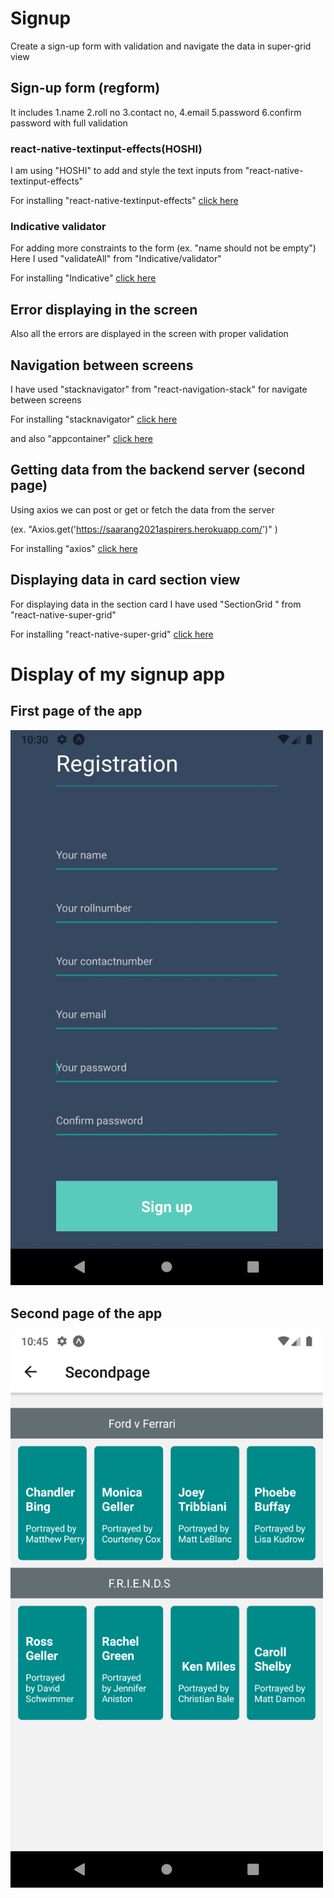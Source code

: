 # Signup
Create a sign-up form with validation and navigate the data in super-grid view

## Sign-up form (regform)

It includes 
      1.name
      2.roll no
      3.contact no,
      4.email
      5.password 
      6.confirm password 
 with full validation
 
 ### react-native-textinput-effects(HOSHI)
 I am using "HOSHI" to add and style the text inputs from "react-native-textinput-effects"
 
 For installing "react-native-textinput-effects" [click here](https://www.npmjs.com/package/react-native-textinput-effects)
 
 ### Indicative validator
 
 For adding more constraints to the form (ex. "name should not be empty")
 Here I used "validateAll" from "Indicative/validator" 
 
 For installing "Indicative" [click here](https://www.npmjs.com/package/indicative)

## Error displaying in the screen

Also all the errors are displayed in the screen with proper validation

## Navigation between screens 

I have used "stacknavigator" from "react-navigation-stack" for navigate between screens

For installing "stacknavigator" [click here](https://reactnavigation.org/docs/stack-navigator/)

and also "appcontainer" [click here](https://reactnavigation.org/docs/app-containers/)

## Getting data from the backend server (second page)

Using axios we can post or get or fetch the data from the server

(ex. "Axios.get('https://saarang2021aspirers.herokuapp.com/')" )

For installing "axios" [click here](https://www.npmjs.com/package/axios)

## Displaying data in card section view 

For displaying data in the section card I have used "SectionGrid " from "react-native-super-grid" 

For installing "react-native-super-grid" [click here](https://www.npmjs.com/package/react-native-super-grid)

# Display of my signup app

## First page of the app
 
 
 
 
 
 <img src ="https://github.com/jayavishvaa/Signup/blob/master/WhatsApp%20Image%202020-04-22%20at%205.57.54%20PM.jpeg" width="500" >
 



## Second page of the app 
 




<img src = "https://github.com/jayavishvaa/Signup/blob/master/Screenshot_1588007755.png" width="500">
